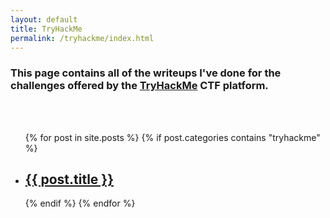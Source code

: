 ```yaml
---
layout: default
title: TryHackMe
permalink: /tryhackme/index.html
---
```


### This page contains all of the writeups I've done for the challenges offered by the [TryHackMe](https://tryhackme.com) CTF platform. ###
<br>
<br>
<ul>
  {% for post in site.posts %}
    {% if post.categories contains "tryhackme" %}
        <li>
            <h2><a href="{{ post.url }}">{{ post.title }}</a></h2>
        </li>
    {% endif %}
  {% endfor %}
</ul>
